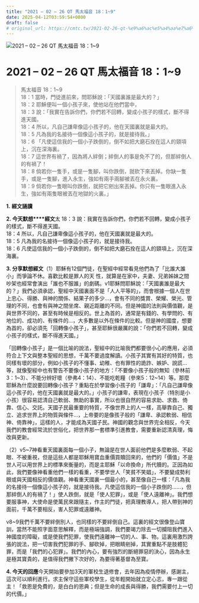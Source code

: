 ```yaml
---
title: "2021 – 02 – 26 QT 馬太福音 18：1~9"
date: 2025-04-12T03:59:54+0800
draft: false
# original_url: https://cmtc.tw/2021-02-26-qt-%e9%a6%ac%e5%a4%aa%e7%a6%8f%e9%9f%b3-18%ef%bc%9a19
---
```


![2021 – 02 – 26 QT 馬太福音 18：1~9](/images/qt.jpg   "2021 – 02 – 26 QT 馬太福音 18：1~9")

# 2021 – 02 – 26 QT 馬太福音 18：1~9

> 馬太福音 18：1~9  
> 18：1 當時，門徒進前來，問耶穌說：「天國裏誰是最大的？」  
> 18：2 耶穌便叫一個小孩子來，使他站在他們當中，  
> 18：3 說：「我實在告訴你們，你們若不回轉，變成小孩子的樣式，斷不得進天國。  
> 18：4 所以，凡自己謙卑像這小孩子的，他在天國裏就是最大的。  
> 18：5 凡為我的名接待一個像這小孩子的，就是接待我。」  
> 18：6 「凡使這信我的一個小子跌倒的，倒不如把大磨石拴在這人的頸項上，沉在深海裏。  
> 18：7 這世界有禍了，因為將人絆倒；絆倒人的事是免不了的，但那絆倒人的有禍了！  
> 18：8 倘若你一隻手，或是一隻腳，叫你跌倒，就砍下來丟掉。你缺一隻手，或是一隻腳，進入永生，強如有兩手兩腳被丟在永火裏。  
> 18：9 倘若你一隻眼叫你跌倒，就把它剜出來丟掉。你只有一隻眼進入永生，強如有兩隻眼被丟在地獄的火裏。」

**1.** **經文誦讀**

**2. 今天默想****經文**太 18：3 說：我實在告訴你們，你們若不回轉，變成小孩子的樣式，斷不得進天國。  
18：4 所以，凡自己謙卑像這小孩子的，他在天國裏就是最大的。  
18：5 凡為我的名接待一個像這小孩子的，就是接待我。  
18：6 凡使這信我的一個小子跌倒的，倒不如把大磨石拴在這人的頸項上，沉在深海裏。

**3. 分享默想經文**（1）耶穌有12個門徒，在聖經中經常看見他們為了「比誰大誰小」而爭論不休。喜歡比較是罪人的天 性，就算是在家中，夫妻、兄弟姊妹之間吵架也經常會演出「誰也不服誰」的劇碼。v1耶穌問耶穌說：「天國裏誰是最大的？」我們必須承認，聖經中天國裏面不是「人人平等的」，而會根據一個人在世上忠心、得勝、與神的關係、結果子的多少…，會有不同的獎賞、榮耀、榮光、管理的不同，也會有與神之間坐席、親近距離的不同。但是神國的法則與價值觀，是與世界不同的，甚至有時候是相反的。世上為首的，通常是有錢的、有學問的、有地位的、成功的、有條件的…，大多數是以外在條件的比較。但是神的國度，想要為首的，卻必須先「回轉像小孩子」，甚至耶穌很嚴厲的說：「你們若不回轉，變成小孩子的樣式，斷不得進天國。」

「回轉像小孩子」是一個比喻的說法，聖經中的比喻我們都要很小心的應用，必須符合上下文與整本聖經的思想，千萬不要過度解讀。小孩子其實有其好的特質，也同樣有壞的部分，例如小孩子的不懂事、幼稚、也有罪性的詭詐、嫉妒、說謊…等，就像聖經中也有警告不要像小孩子的地方：「不要像小孩子般的無知（參林前3：1~3）、不能分辨好壞（參弗4：14）、不能吃乾糧（參來5：12~14）等。那麼耶穌為什麼說要回轉像小孩子？重點在於學習像小孩子的「謙卑」：「凡自己謙卑像這小孩子的，他在天國裏就是最大的。」小孩子的謙卑，表現在小孩子（特別是小小孩）很容易認清自己軟弱、無助的事實，所以也很自然的容易求助、求救、倚靠、信心、交託。天國子民最重要的特質，不像世界上的人一樣，高舉靠自己、獨立、追求世界上的物質與條件…，上帝要的是像孩子般的「謙卑、承認軟弱、相信神、倚靠神」，這樣的人，才能成為天國子民。神國的觀念與世界完全相反，今天我們的教會經常流於世俗化，把世界那一套標準引進教會，需要重新認清真理，悔改與更新。

（2）v5~7神看重天國裏面每一個小子，無論是在世人面前他們是多麼軟弱、不起眼、不被重視，但是這些人都是耶穌用寶血重價買贖回來的，他們的「價值」不是世人可以用世界上的標準來衡量的，而是主耶穌「以命換命」所代贖的。正因為如此，我們要像神看重他們一樣的看重，不要學世人「笑貧不笑娼」，不要變成勢利眼或與天國相反的價值觀。神看重天國裏一個最小的，甚至像自己一樣：「凡為我的名接待一個像這小孩子的，就是接待我。凡使這信我的一個小子跌倒的……，但那絆倒人的有禍了！」使人跌倒，就是「使人犯罪」，或是「使人遠離神」。我們想要服事神，大使命是使萬民來跟隨主，作主的門徒，把真理教導人，把人帶到神的面前，千萬不要相反，害人犯罪或遠離神。

v8~9我們千萬不要絆倒別人，也同樣的不要絆倒自己。這裏的經文很像登山寶訓，當然不能照字面意思解釋，而是極端強調，我們要竭力除去一切攔阻我們進入神國度的障礙，或是使我們犯罪，使我們遠離神一切的人、事、物。這裏用激烈誇張的說法，把一切害我們犯罪的手、腳砍掉，把眼睛剜掉，其實重點不是肢體犯罪，而是「我們的心犯罪」。我們的內心，要有強烈的斷絕罪惡的決心，因為永生是極其寶貴的，是值得我們撇下次好的，為要得著基督為至寶。

**4. 今天的回應**今天開始要參加3天的軍校生退修會，去年因為疫情停辦，感謝主，這次可以順利進行。求主保守這些軍校學生，從年輕開始就立定心志，專一跟從主！「救恩是免費的，是白白的恩典；但是生命的成長與得勝，我們需要付上一切的代價。」